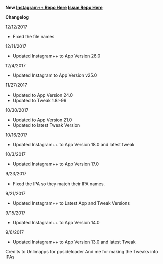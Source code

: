 
**New [Instagram++ Repo Here](https://github.com/JMccormick264/InstagramPP)**
**[Issue Repo Here](https://github.com/eni9889/IG-PP-Issues)**

**Changelog**

12/12/2017

 - Fixed the file names

12/11/2017

 - Updated Instagram++ to App Version 26.0

12/4/2017

 - Updated Instagram to App Version v25.0

11/27/2017

 - Updated to App Version 24.0
 - Updated to Tweak 1.8r-99

10/30/2017

  - Updated to App Version 21.0
  - Updated to latest Tweak Version

10/16/2017

 - Updated Instagram++ to App Version 18.0 and latest tweak

10/3/2017

 - Updated Instagram++ to App Version 17.0

9/23/2017

 - Fixed the IPA so they match their IPA names.

9/21/2017

 - Updated Instagram++ to Latest App and Tweak Versions

9/15/2017

 - Updated Instagram++ to App Version 14.0

9/6/2017

 - Updated Instagram++ to App Version 13.0 and latest Tweak

 Credits to Unlimapps for ppsideloader
 And me for making the Tweaks into IPAs
